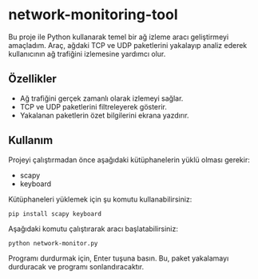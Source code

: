 # network-monitoring-tool

Bu proje ile Python kullanarak temel bir ağ izleme aracı geliştirmeyi amaçladım. Araç, ağdaki TCP ve UDP paketlerini yakalayıp analiz ederek kullanıcının ağ trafiğini izlemesine yardımcı olur.

## Özellikler
- Ağ trafiğini gerçek zamanlı olarak izlemeyi sağlar.
- TCP ve UDP paketlerini filtreleyerek gösterir.
- Yakalanan paketlerin özet bilgilerini ekrana yazdırır.

## Kullanım

Projeyi çalıştırmadan önce aşağıdaki kütüphanelerin yüklü olması gerekir:
- scapy
- keyboard
  
Kütüphaneleri yüklemek için şu komutu kullanabilirsiniz:

```
pip install scapy keyboard
```
Aşağıdaki komutu çalıştırarak aracı başlatabilirsiniz:

```
python network-monitor.py
```
Programı durdurmak için, Enter tuşuna basın. Bu, paket yakalamayı durduracak ve programı sonlandıracaktır.
